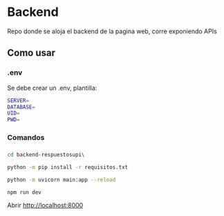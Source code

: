 # Backend

Repo donde se aloja el backend de la pagina web, corre exponiendo APIs

## Como usar

### .env

Se debe crear un .env, plantilla:

```bash
SERVER=
DATABASE=
UID=
PWD=
```
### Comandos
###
```bash
cd backend-respuestosupi\

python -m pip install -r requisitos.txt

python -m uvicorn main:app --reload

npm run dev
```

Abrir [http://localhost:8000](http://localhost:8000/)
